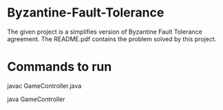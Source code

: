 # Byzantine-Fault-Tolerance
The given project is a simplifies version of Byzantine Fault Tolerance agreement. The README.pdf contains the problem solved by this project.

# Commands to run
  javac GameController.java
  
  java GameController
